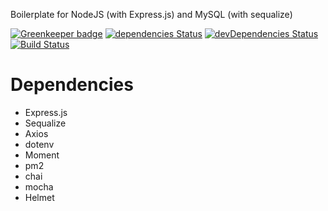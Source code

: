 
Boilerplate for NodeJS (with Express.js) and MySQL (with sequalize)

[![Greenkeeper badge](https://badges.greenkeeper.io/dmarczydlo/node-boilerplate.svg)](https://greenkeeper.io/)
[![dependencies Status](https://david-dm.org/dmarczydlo/node-boilerplate/status.svg)](https://david-dm.org/dmarczydlo/node-boilerplate)
[![devDependencies Status](https://david-dm.org/dmarczydlo/node-boilerplate/dev-status.svg)](https://david-dm.org/dmarczydlo/node-boilerplate?type=dev)
[![Build Status](https://travis-ci.org/dmarczydlo/node-boilerplate.svg?branch=master)](https://travis-ci.org/dmarczydlo/node-boilerplate)

# Dependencies
* Express.js
* Sequalize
* Axios
* dotenv
* Moment
* pm2
* chai
* mocha
* Helmet

